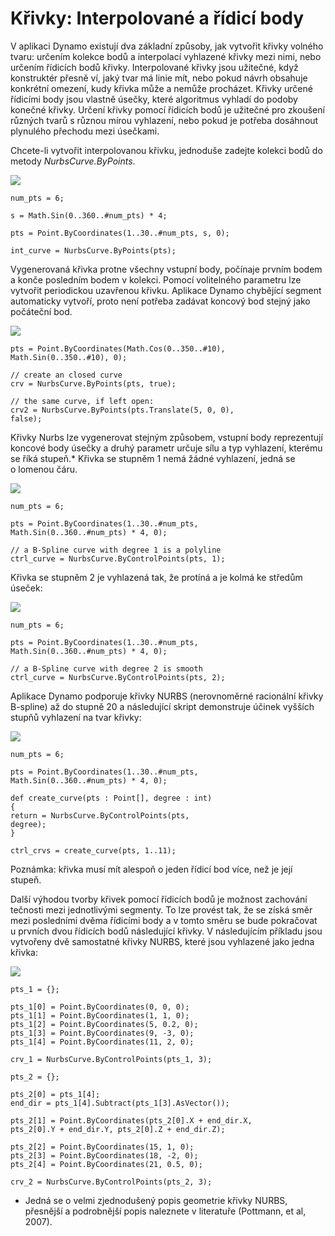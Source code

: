 

# Křivky: Interpolované a řídicí body

V aplikaci Dynamo existují dva základní způsoby, jak vytvořit křivky volného tvaru: určením kolekce bodů a interpolací vyhlazené křivky mezi nimi, nebo určením řídicích bodů křivky. Interpolované křivky jsou užitečné, když konstruktér přesně ví, jaký tvar má linie mít, nebo pokud návrh obsahuje konkrétní omezení, kudy křivka může a nemůže procházet. Křivky určené řídicími body jsou vlastně úsečky, které algoritmus vyhladí do podoby konečné křivky. Určení křivky pomocí řídicích bodů je užitečné pro zkoušení různých tvarů s různou mírou vyhlazení, nebo pokud je potřeba dosáhnout plynulého přechodu mezi úsečkami.

Chcete-li vytvořit interpolovanou křivku, jednoduše zadejte kolekci bodů do metody *NurbsCurve.ByPoints*.

![](images/12-4/Curves_01.png)

```
num_pts = 6;

s = Math.Sin(0..360..#num_pts) * 4;

pts = Point.ByCoordinates(1..30..#num_pts, s, 0);

int_curve = NurbsCurve.ByPoints(pts);
```

Vygenerovaná křivka protne všechny vstupní body, počínaje prvním bodem a konče posledním bodem v kolekci. Pomocí volitelného parametru lze vytvořit periodickou uzavřenou křivku. Aplikace Dynamo chybějící segment automaticky vytvoří, proto není potřeba zadávat koncový bod stejný jako počáteční bod.

![](images/12-4/Curves_02.png)

```
pts = Point.ByCoordinates(Math.Cos(0..350..#10),
Math.Sin(0..350..#10), 0);

// create an closed curve
crv = NurbsCurve.ByPoints(pts, true);

// the same curve, if left open:
crv2 = NurbsCurve.ByPoints(pts.Translate(5, 0, 0),
false);
```

Křivky Nurbs lze vygenerovat stejným způsobem, vstupní body reprezentují koncové body úsečky a druhý parametr určuje sílu a typ vyhlazení, kterému se říká stupeň.* Křivka se stupněm 1 nemá žádné vyhlazení, jedná se o lomenou čáru.

![](images/12-4/Curves_03.png)

```
num_pts = 6;

pts = Point.ByCoordinates(1..30..#num_pts,
Math.Sin(0..360..#num_pts) * 4, 0);

// a B-Spline curve with degree 1 is a polyline
ctrl_curve = NurbsCurve.ByControlPoints(pts, 1);
```

Křivka se stupněm 2 je vyhlazená tak, že protíná a je kolmá ke středům úseček:

![](images/12-4/Curves_04.png)

```
num_pts = 6;

pts = Point.ByCoordinates(1..30..#num_pts,
Math.Sin(0..360..#num_pts) * 4, 0);

// a B-Spline curve with degree 2 is smooth
ctrl_curve = NurbsCurve.ByControlPoints(pts, 2);
```

Aplikace Dynamo podporuje křivky NURBS (nerovnoměrné racionální křivky B-spline) až do stupně 20 a následující skript demonstruje účinek vyšších stupňů vyhlazení na tvar křivky:

![](images/12-4/Curves_05.png)

```
num_pts = 6;

pts = Point.ByCoordinates(1..30..#num_pts,
Math.Sin(0..360..#num_pts) * 4, 0);

def create_curve(pts : Point[], degree : int) 
{
return = NurbsCurve.ByControlPoints(pts,
degree);
}

ctrl_crvs = create_curve(pts, 1..11);
```

Poznámka: křivka musí mít alespoň o jeden řídicí bod více, než je její stupeň.

Další výhodou tvorby křivek pomocí řídicích bodů je možnost zachování tečnosti mezi jednotlivými segmenty. To lze provést tak, že se získá směr mezi posledními dvěma řídicími body a v tomto směru se bude pokračovat u prvních dvou řídicích bodů následující křivky. V následujícím příkladu jsou vytvořeny dvě samostatné křivky NURBS, které jsou vyhlazené jako jedna křivka:

![](images/12-4/Curves_06.png)

```
pts_1 = {};

pts_1[0] = Point.ByCoordinates(0, 0, 0);
pts_1[1] = Point.ByCoordinates(1, 1, 0);
pts_1[2] = Point.ByCoordinates(5, 0.2, 0);
pts_1[3] = Point.ByCoordinates(9, -3, 0);
pts_1[4] = Point.ByCoordinates(11, 2, 0);

crv_1 = NurbsCurve.ByControlPoints(pts_1, 3);

pts_2 = {};

pts_2[0] = pts_1[4];
end_dir = pts_1[4].Subtract(pts_1[3].AsVector());

pts_2[1] = Point.ByCoordinates(pts_2[0].X + end_dir.X,
pts_2[0].Y + end_dir.Y, pts_2[0].Z + end_dir.Z);

pts_2[2] = Point.ByCoordinates(15, 1, 0);
pts_2[3] = Point.ByCoordinates(18, -2, 0);
pts_2[4] = Point.ByCoordinates(21, 0.5, 0);

crv_2 = NurbsCurve.ByControlPoints(pts_2, 3);
```

* Jedná se o velmi zjednodušený popis geometrie křivky NURBS, přesnější a podrobnější popis naleznete v literatuře (Pottmann, et al, 2007).

